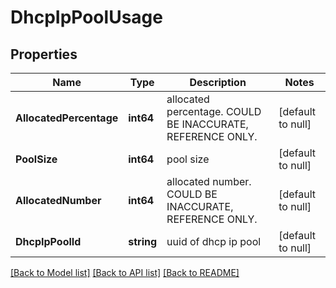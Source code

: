 # DhcpIpPoolUsage

## Properties
Name | Type | Description | Notes
------------ | ------------- | ------------- | -------------
**AllocatedPercentage** | **int64** | allocated percentage. COULD BE INACCURATE, REFERENCE ONLY. | [default to null]
**PoolSize** | **int64** | pool size | [default to null]
**AllocatedNumber** | **int64** | allocated number. COULD BE INACCURATE, REFERENCE ONLY. | [default to null]
**DhcpIpPoolId** | **string** | uuid of dhcp ip pool | [default to null]

[[Back to Model list]](../README.md#documentation-for-models) [[Back to API list]](../README.md#documentation-for-api-endpoints) [[Back to README]](../README.md)

